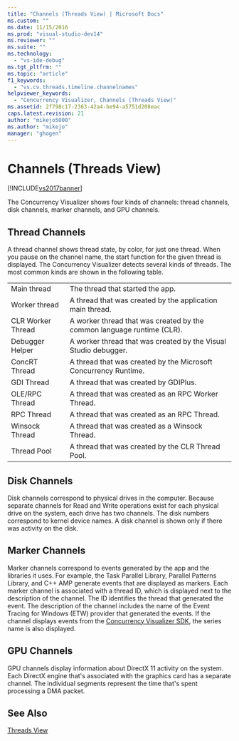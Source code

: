```yaml
---
title: "Channels (Threads View) | Microsoft Docs"
ms.custom: ""
ms.date: 11/15/2016
ms.prod: "visual-studio-dev14"
ms.reviewer: ""
ms.suite: ""
ms.technology: 
  - "vs-ide-debug"
ms.tgt_pltfrm: ""
ms.topic: "article"
f1_keywords: 
  - "vs.cv.threads.timeline.channelnames"
helpviewer_keywords: 
  - "Concurrency Visualizer, Channels (Threads View)"
ms.assetid: 2f798c17-2363-42a4-be94-a5751d208eac
caps.latest.revision: 21
author: "mikejo5000"
ms.author: "mikejo"
manager: "ghogen"
---
```

# Channels (Threads View)
[!INCLUDE[vs2017banner](../includes/vs2017banner.md)]

The Concurrency Visualizer shows four kinds of channels: thread channels, disk channels, marker channels, and GPU channels.  
  
## Thread Channels  
 A thread channel shows thread state, by color, for just one thread. When you pause on the channel name, the start function for the given thread is displayed. The Concurrency Visualizer detects several kinds of threads. The most common kinds are shown in the following table.  
  
|||  
|-|-|  
|Main thread|The thread that started the app.|  
|Worker thread|A thread that was created by the application main thread.|  
|CLR Worker Thread|A worker thread that was created by the common language runtime (CLR).|  
|Debugger Helper|A worker thread that was created by the Visual Studio debugger.|  
|ConcRT Thread|A thread that was created by the Microsoft Concurrency Runtime.|  
|GDI Thread|A thread that was created by GDIPlus.|  
|OLE/RPC Thread|A thread that was created as an RPC Worker Thread.|  
|RPC Thread|A thread that was created as an RPC Thread.|  
|Winsock Thread|A thread that was created as a Winsock Thread.|  
|Thread Pool|A thread that was created by the CLR Thread Pool.|  
  
## Disk Channels  
 Disk channels correspond to physical drives in the computer. Because separate channels for Read and Write operations exist for each physical drive on the system, each drive has two channels. The disk numbers correspond to kernel device names. A disk channel is shown only if there was activity on the disk.  
  
## Marker Channels  
 Marker channels correspond to events generated by the app and the libraries it uses. For example, the Task Parallel Library, Parallel Patterns Library, and C++ AMP generate events that are displayed as markers. Each marker channel is associated with a thread ID, which is displayed next to the description of the channel. The ID identifies the thread that generated the event. The description of the channel includes the name of the Event Tracing for Windows (ETW) provider that generated the events. If the channel displays events from the [Concurrency Visualizer SDK](../profiling/concurrency-visualizer-sdk.md), the series name is also displayed.  
  
## GPU Channels  
 GPU channels display information about DirectX 11 activity on the system.  Each DirectX engine that's associated with the graphics card has a separate channel.  The individual segments represent the time that's spent processing a DMA packet.  
  
## See Also  
 [Threads View](../profiling/threads-view-parallel-performance.md)



